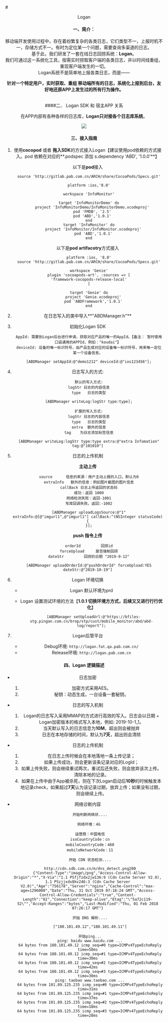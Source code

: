 #<center> Logan 
#### 一、简介：
移动端开发使用过程中，存在着纷繁复杂的各类日志，它们类型不一，上报时机不一，存储方式不一。有时为定位某一个问题，需要查询多渠道的日志。  
基于此，我们研发了一套在线日志回捞系统：**Logan**。  
我们可通过这一系统化工具，按需实时捞取客户端的各类日志，并以时间线重组，重现客户端发生的一切。  
Logan系统不是简单地上报各类日志，而是—— 
 
**针对一个特定用户，实时获取、重组 移动端所有的日志，系统化上报到后台，友好地还原APP上发生过的所有行为操作。**
<br/><br/>

####二、 Logan SDK 和 宿主APP 关系

在APP内部有各种各样的日志库，**Logan只对接各个日志库系统**。

<img src="./ABDImage.png">

 

#### 三、接入指南
1. 使用**cocopod** 或者 **拖入SDK**的方式接入Logan【建议使用pod依赖的方式接入。pod 依赖在对应的**.podspec 添加 s.dependency 'ABD', '1.0.0'**】

	以下是**pod**接入
	
		
		source 'http://gitlab.pab.com.cn/ARCH/share/CocoaPods/Specs.git'
 
		platform :ios,'8.0'
		 
		workspace 'InfoMonitor'
		 
		target 'InfoMonitorDemo' do
		   project 'InfoMonitorDemo/InfoMonitorDemo.xcodeproj'
		   pod 'FMDB', '2.5'
		   pod 'ABD','1.0.1'
		end
		target 'InfoMonitor' do
		    project 'InfoMonitor/InfoMonitor.xcodeproj'
		    pod 'ABD','1.0.1'
		end
		
	以下是**pod artifacotry**方式接入
		
		platform :ios, '8.0'
		source 'http://gitlab.pab.com.cn/ARCH/share/CocoaPods/Specs.git'
		
		workspace 'Genie'
		plugin 'cocoapods-art', :sources => [
		'framework-cocopods-release-local'
		]
		
		target 'Genie' do
		    project 'Genie.xcodeproj'
		    pod 'ABDFramework','1.0.1'
		end
		
2. 在日志写入的类中导入**"ABDManager.h"**
3. 初始化Logan SDK
	
		AppId: 需要到Logan后台进行申请，获取对应产品的唯一的AppId。【备注： 暂时使用口袋通用的APPId，例如："koudai"】
		deviceId: 设备的唯一标识符号，由产品生成对应的设备唯一标识符号，用来唯一定位某一个设备信息。
		
		[ABDManager setAppId:@"demo1212" deviceId:@"ios123456"];
		
4. 日志写入的方式:
	
		默认的写入方式:
		logStr 日志的内容信息
		type   日志的类型
		
		[ABDManager writeLog:logStr type:type];
		
		扩展的写入方式:
		logStr 日志的内容信息
		type   日志的类型
		extra  额外的信息
		tag	   为日志添加标签信息
		
		[ABDManager writeLog:logStr type:type extra:@"extra Infomation" tag:@"101010"]
		
5. 日志的上传机制

	**主动上传**
		
		source		信息的来源：用户主动上报的入口，默认为0
		extraInfo	额外的信息：例如图片截图的图片信息
		callBack 日志上传返回的状态码
		成功：返回 1000
		网络检测失败：返回-1001
		写库回调失败，返回:-1002
		
		[ABDManager uploadLogsSource:@"1" extraInfo:@[@"imgurl1",@"imgurl1"] callBack:^(NSInteger statusCode) {
        }];
        
     **push 指令上传**
		
		orderId			回捞id
		forceUpload		是否强制回捞
		dateStr			回捞的日期 "2019-9-12"

		[ABDManager uploadOrderId:@"pushOrderId" forceUpload:YES dateStr:@"2019-10-19"]
		
6. Logan 环境切换   

	* Logan 默认环境为prd
	* Logan 设置测试环境的方法【**1.0.1 切换环境⽅方式，后续⼜又进⾏行行优化**】

			[ABDManager setUploadUrl:@"https://bfiles-stg.pingan.com.cn/brop/stp/cust/mobile_monitor/abd/abd-log/report"];
		
7.	Logan后管平台

	* Debug环境: `http://logan.fat.qa.pab.com.cn/`
	* Release环境: `http://logan.pab.com.cn`

#### 四、Logan 逻辑描述
* 日志加密
	
	1. 加密方式采用AES。
	2. 秘钥：动态生成，一台设备一套秘钥。
* 日志的写入机制
	
	1. Logan的日志写入采用MMAP的方式进行高效的写入。日志会以日期 + Logan加密版本的格式写入本地，例如: 2019-10-1_1。
	2. 当天默认写入的日志信息为**10M**，超出则会被抛弃
	3. 日志在本地存储的时间，默认为**7天**，超出则会清除

* 日志的上传机制
	
	1. 在日志上传时候会在本地落地一条上传记录；
	2. 	如果上传成功，则会更新该条记录对应的LogId；
	3. 如果上传失败，则会继续重试两次，重试后还失败，则会放弃该次上传。清除本地的记录。
	4. 如果在上传中由于App被杀死，则在下次Logan启动后**10秒**的时候触发本地记录check，如果超过**7天**认为该记录过期，放弃上传；如果没有过期，则会继续上传。


* 网络诊断内容
	
		开始判断网络状....

		网络环境：4G 
		
		运营商：中国电信
		isoCountryCode：cn
		mobileCountryCode：460
		mobileNetworkCode：11
		
		开始 CDN 状态检测....
		
		http://cdn.sdb.com.cn/m/dns_detect.png200
		{"Content-Type":"image\/png","Access-Control-Allow-Origin":"*","X-Via":"1.1 PSfjfzdx2jw136:9 (Cdn Cache Server V2.0), 1.1 PSzjjxdx8kv246:3 (Cdn Cache Server V2.0)","Age":"756178","Server":"nginx","Cache-Control":"max-age=1296000","Date":"Thu, 31 Oct 2019 07:18:24 GMT","Access-Control-Allow-Credentials":"true","Content-Length":"82","Connection":"keep-alive","Etag":"\"5a72c119-52\"","Accept-Ranges":"bytes","Last-Modified":"Thu, 01 Feb 2018 07:26:17 GMT"}
		
		开始 DNS 解析....
		
		["180.101.49.12","180.101.49.11"]
		
		开始ping...
		ping: baidu www.baidu.com ...
		64 bytes from 180.101.49.12 icmp_seq=#0 type=ICMPv4TypeEchoReply time=50ms
		64 bytes from 180.101.49.12 icmp_seq=#1 type=ICMPv4TypeEchoReply time=30ms
		64 bytes from 180.101.49.12 icmp_seq=#2 type=ICMPv4TypeEchoReply time=42ms
		64 bytes from 180.101.49.12 icmp_seq=#3 type=ICMPv4TypeEchoReply time=30ms
		ping: taobao www.taobao.com ...
		64 bytes from 101.89.125.235 icmp_seq=#0 type=ICMPv4TypeEchoReply time=31ms
		64 bytes from 101.89.125.235 icmp_seq=#1 type=ICMPv4TypeEchoReply time=37ms
		64 bytes from 101.89.125.235 icmp_seq=#2 type=ICMPv4TypeEchoReply time=18ms
		64 bytes from 101.89.125.235 icmp_seq=#3 type=ICMPv4TypeEchoReply time=28ms



	